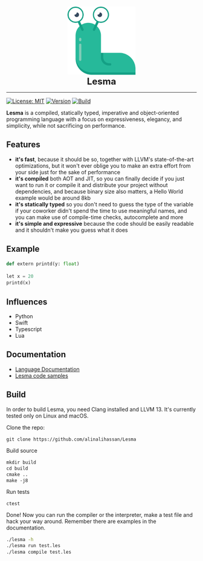 <p align="center">
<img src="docs/img/logo.svg" height="180px" style="height: 180px" alt="Lesma Programming Language" title="Lesma Programming Language">
<br><b style="font-size: 24px;">Lesma</b>
</p>

___
[![License: MIT](https://img.shields.io/badge/License-MIT-brightgreen.svg)](https://opensource.org/licenses/MIT)
[![Version](https://img.shields.io/badge/version-0.4.1-brightgreen.svg)](https://github.com/alinalihassan/Lesma/blob/master/LICENSE.md)
[![Build](https://img.shields.io/github/workflow/status/alinalihassan/Lesma/Build%20and%20Test)](https://github.com/alinalihassan/Lesma/actions/workflows/build.yaml)

**Lesma** is a compiled, statically typed, imperative and object-oriented programming language with a focus on expressiveness, elegancy, and simplicity, while not sacrificing on performance.

## Features
- **it's fast**, because it should be so, together with LLVM's state-of-the-art optimizations, but it won't ever oblige you to make an extra effort from your side just for the sake of performance
- **it's compiled** both AOT and JIT, so you can finally decide if you just want to run it or compile it and distribute your project without dependencies, and because binary size also matters, a Hello World example would be around 8kb
- **it's statically typed** so you don't need to guess the type of the variable if your coworker didn't spend the time to use meaningful names, and you can make use of compile-time checks, autocomplete and more
- **it's simple and expressive** because the code should be easily readable and it shouldn't make you guess what it does

## Example

```python
def extern printd(y: float)

let x = 20
printd(x)
```

## Influences
- Python
- Swift
- Typescript
- Lua

## Documentation

- [Language Documentation](https://alinalihassan.github.io/Lesma)
- [Lesma code samples](https://alinalihassan.github.io/Lesma/examples/)

## Build

In order to build Lesma, you need Clang installed and LLVM 13. It's currently tested only on Linux and macOS.

Clone the repo:
```shell
git clone https://github.com/alinalihassan/Lesma
```

Build source
```shell
mkdir build
cd build
cmake ..
make -j8
```

Run tests
```shell
ctest
```

Done! Now you can run the compiler or the interpreter, make a test file and hack your way around. 
Remember there are examples in the documentation.
```bash
./lesma -h
./lesma run test.les
./lesma compile test.les
```